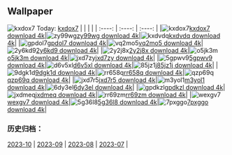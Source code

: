 ## Wallpaper
![kxdox7](https://w.wallhaven.cc/full/kx/wallhaven-kxdox7.jpg) Today: [kxdox7](https://th.wallhaven.cc/small/kx/kxdox7.jpg)
|      |      |      |
| :----: | :----: | :----: |
|![kxdox7](https://th.wallhaven.cc/small/kx/kxdox7.jpg)[kxdox7 download 4k](https://wallhaven.cc/w/kxdox7)|![zy99wg](https://th.wallhaven.cc/small/zy/zy99wg.jpg)[zy99wg download 4k](https://wallhaven.cc/w/zy99wg)|![kxdvdq](https://th.wallhaven.cc/small/kx/kxdvdq.jpg)[kxdvdq download 4k](https://wallhaven.cc/w/kxdvdq)|
|![gpdol7](https://th.wallhaven.cc/small/gp/gpdol7.jpg)[gpdol7 download 4k](https://wallhaven.cc/w/gpdol7)|![vq2mo5](https://th.wallhaven.cc/small/vq/vq2mo5.jpg)[vq2mo5 download 4k](https://wallhaven.cc/w/vq2mo5)|![2y6kd9](https://th.wallhaven.cc/small/2y/2y6kd9.jpg)[2y6kd9 download 4k](https://wallhaven.cc/w/2y6kd9)|
|![2y2j8x](https://th.wallhaven.cc/small/2y/2y2j8x.jpg)[2y2j8x download 4k](https://wallhaven.cc/w/2y2j8x)|![o5jk3m](https://th.wallhaven.cc/small/o5/o5jk3m.jpg)[o5jk3m download 4k](https://wallhaven.cc/w/o5jk3m)|![jxd7zy](https://th.wallhaven.cc/small/jx/jxd7zy.jpg)[jxd7zy download 4k](https://wallhaven.cc/w/jxd7zy)|
|![5gpwv9](https://th.wallhaven.cc/small/5g/5gpwv9.jpg)[5gpwv9 download 4k](https://wallhaven.cc/w/5gpwv9)|![d6v5xl](https://th.wallhaven.cc/small/d6/d6v5xl.jpg)[d6v5xl download 4k](https://wallhaven.cc/w/d6v5xl)|![85jz1j](https://th.wallhaven.cc/small/85/85jz1j.jpg)[85jz1j download 4k](https://wallhaven.cc/w/85jz1j)|
|![9dgk1d](https://th.wallhaven.cc/small/9d/9dgk1d.jpg)[9dgk1d download 4k](https://wallhaven.cc/w/9dgk1d)|![rr658q](https://th.wallhaven.cc/small/rr/rr658q.jpg)[rr658q download 4k](https://wallhaven.cc/w/rr658q)|![qzp69q](https://th.wallhaven.cc/small/qz/qzp69q.jpg)[qzp69q download 4k](https://wallhaven.cc/w/qzp69q)|
|![jxd7r5](https://th.wallhaven.cc/small/jx/jxd7r5.jpg)[jxd7r5 download 4k](https://wallhaven.cc/w/jxd7r5)|![m3yol1](https://th.wallhaven.cc/small/m3/m3yol1.jpg)[m3yol1 download 4k](https://wallhaven.cc/w/m3yol1)|![6dy3el](https://th.wallhaven.cc/small/6d/6dy3el.jpg)[6dy3el download 4k](https://wallhaven.cc/w/6dy3el)|
|![gpdkzl](https://th.wallhaven.cc/small/gp/gpdkzl.jpg)[gpdkzl download 4k](https://wallhaven.cc/w/gpdkzl)|![jxdmeq](https://th.wallhaven.cc/small/jx/jxdmeq.jpg)[jxdmeq download 4k](https://wallhaven.cc/w/jxdmeq)|![rr69zm](https://th.wallhaven.cc/small/rr/rr69zm.jpg)[rr69zm download 4k](https://wallhaven.cc/w/rr69zm)|
|![wexgv7](https://th.wallhaven.cc/small/we/wexgv7.jpg)[wexgv7 download 4k](https://wallhaven.cc/w/wexgv7)|![5g36l8](https://th.wallhaven.cc/small/5g/5g36l8.jpg)[5g36l8 download 4k](https://wallhaven.cc/w/5g36l8)|![7pxggo](https://th.wallhaven.cc/small/7p/7pxggo.jpg)[7pxggo download 4k](https://wallhaven.cc/w/7pxggo)|

### 历史归档：
[2023-10](https://github.com/april-projects/april-wallpaper/tree/main/picture/2023-10/) | [2023-09](https://github.com/april-projects/april-wallpaper/tree/main/picture/2023-09/) | [2023-08](https://github.com/april-projects/april-wallpaper/tree/main/picture/2023-08/) | [2023-07](https://github.com/april-projects/april-wallpaper/tree/main/picture/2023-07/) | 